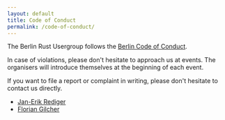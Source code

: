 ```yaml
---
layout: default
title: Code of Conduct
permalink: /code-of-conduct/
---
```

<article class="page" role="main">

The Berlin Rust Usergroup follows the [Berlin Code of Conduct](https://berlincodeofconduct.org).

In case of violations, please don't hesitate to approach us at events. The organisers will introduce themselves at the beginning of each event.

If you want to file a report or complaint in writing, please don't hesitate to contact us directly.

* [Jan-Erik Rediger](mailto:janerik@fnordig.de)
* [Florian Gilcher](mailto:flo@andersground.net)

</article>
